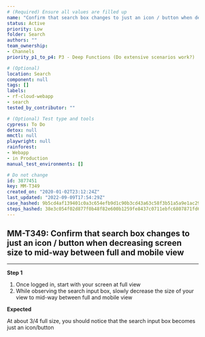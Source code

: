 ```yaml
---
# (Required) Ensure all values are filled up
name: "Confirm that search box changes to just an icon / button when decreasing screen size to mid-way between full and mobile view"
status: Active
priority: Low
folder: Search
authors: ""
team_ownership: 
- Channels
priority_p1_to_p4: P3 - Deep Functions (Do extensive scenarios work?)

# (Optional)
location: Search
component: null
tags: []
labels: 
- rf-cloud-webapp
- search
tested_by_contributor: ""

# (Optional) Test type and tools
cypress: To Do
detox: null
mmctl: null
playwright: null
rainforest: 
- Webapp
- in Production
manual_test_environments: []

# Do not change
id: 3877451
key: MM-T349
created_on: "2020-01-02T23:12:24Z"
last_updated: "2022-09-09T17:54:29Z"
case_hashed: 9b5cd4af139401c0a3c654efb9d1c90b3cd43a63c58f3b51a5a9e1ac2984d7ffd2049091efc246c115b6e4eb3559e804
steps_hashed: 38e3c054f02d877f0b48f82e600b1259fe8437c0711ebfc6807871fd62ec9bd88cb25ef425cb5ca21f2ccf99407b499d
---
```


<!-- (Auto-generated) Based on frontmatter's "key" and "name" -->

## MM-T349: Confirm that search box changes to just an icon / button when decreasing screen size to mid-way between full and mobile view

---

**Step 1**

1. Once logged in, start with your screen at full view
2. While observing the search input box, slowly decrease the size of your view to mid-way between full and mobile view

**Expected**

At about 3/4 full size, you should notice that the search input box becomes just an icon/button
